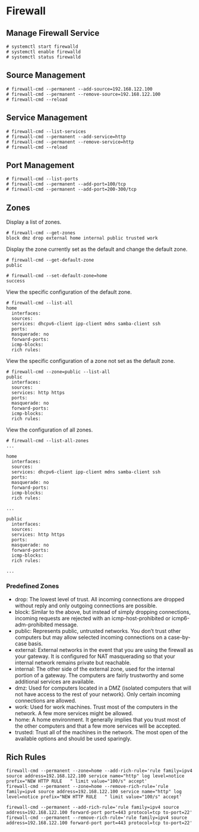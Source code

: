 # Firewall

## Manage Firewall Service
```
# systemctl start firewalld
# systemctl enable firewalld
# systemctl status firewalld
```

## Source Management
```
# firewall-cmd --permanent --add-source=192.168.122.100
# firewall-cmd --permanent --remove-source=192.168.122.100
# firewall-cmd --reload
```

## Service Management
```
# firewall-cmd --list-services
# firewall-cmd --permanent --add-service=http
# firewall-cmd --permanent --remove-service=http
# firewall-cmd --reload
```

## Port Management
```
# firewall-cmd --list-ports
# firewall-cmd --permanent --add-port=100/tcp
# firewall-cmd --permanent --add-port=200-300/tcp
```

## Zones

Display a list of zones.
```
# firewall-cmd --get-zones
block dmz drop external home internal public trusted work
```

Display the zone currently set as the default and change the default zone.
```
# firewall-cmd --get-default-zone
public

# firewall-cmd --set-default-zone=home
success
```

View the specific configuration of the default zone.
```
# firewall-cmd --list-all
home
  interfaces:
  sources:
  services: dhcpv6-client ipp-client mdns samba-client ssh
  ports:
  masquerade: no
  forward-ports:
  icmp-blocks:
  rich rules:
```

View the specific configuration of a zone not set as the default zone.
```
# firewall-cmd --zone=public --list-all
public
  interfaces:
  sources:
  services: http https
  ports:
  masquerade: no
  forward-ports:
  icmp-blocks:
  rich rules:
```

View the configuration of all zones.
```
# firewall-cmd --list-all-zones
...

home
  interfaces:
  sources:
  services: dhcpv6-client ipp-client mdns samba-client ssh
  ports:
  masquerade: no
  forward-ports:
  icmp-blocks:
  rich rules:

...

public
  interfaces:
  sources:
  services: http https
  ports:
  masquerade: no
  forward-ports:
  icmp-blocks:
  rich rules:

...
```

### Predefined Zones

* drop: The lowest level of trust. All incoming connections are dropped without reply and only outgoing connections are possible.
* block: Similar to the above, but instead of simply dropping connections, incoming requests are rejected with an icmp-host-prohibited or icmp6-adm-prohibited message.
* public: Represents public, untrusted networks. You don’t trust other computers but may allow selected incoming connections on a case-by-case basis.
* external: External networks in the event that you are using the firewall as your gateway. It is configured for NAT masquerading so that your internal network remains private but reachable.
* internal: The other side of the external zone, used for the internal portion of a gateway. The computers are fairly trustworthy and some additional services are available.
* dmz: Used for computers located in a DMZ (isolated computers that will not have access to the rest of your network). Only certain incoming connections are allowed.
* work: Used for work machines. Trust most of the computers in the network. A few more services might be allowed.
* home: A home environment. It generally implies that you trust most of the other computers and that a few more services will be accepted.
* trusted: Trust all of the machines in the network. The most open of the available options and should be used sparingly.



## Rich Rules
```
firewall-cmd --permanent --zone=home --add-rich-rule='rule family=ipv4 source address=192.168.122.100 service name="http" log level=notice prefix="NEW HTTP RULE   " limit value="100/s" accept'
firewall-cmd --permanent --zone=home --remove-rich-rule='rule family=ipv4 source address=192.168.122.100 service name="http" log level=notice prefix="NEW HTTP RULE   " limit value="100/s" accept'

firewall-cmd --permanent --add-rich-rule='rule family=ipv4 source address=192.168.122.100 forward-port port=443 protocol=tcp to-port=22'
firewall-cmd --permanent --remove-rich-rule='rule family=ipv4 source address=192.168.122.100 forward-port port=443 protocol=tcp to-port=22'
```

